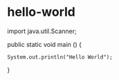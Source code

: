# hello-world
import java.util.Scanner;

public static void main () {

	System.out.println("Hello World");

}

